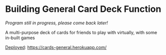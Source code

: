 # **Building General Card Deck Function**

_Program still in progress, please come back later!_

A multi-purpose deck of cards for friends to play with virtually, with some in-built games

<ins>Deployed</ins>: https://cards-general.herokuapp.com/

